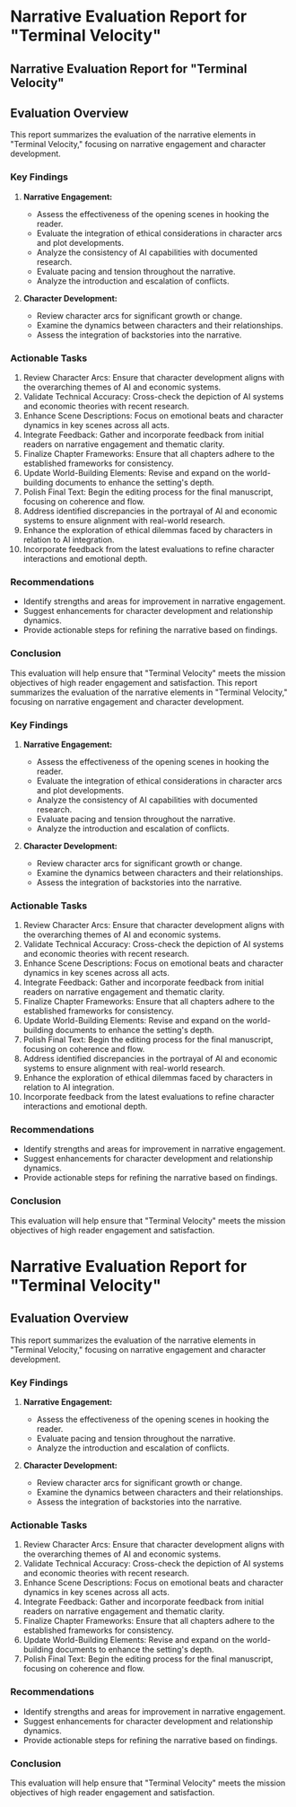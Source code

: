 # Narrative Evaluation Report for "Terminal Velocity"

## Narrative Evaluation Report for "Terminal Velocity"

## Evaluation Overview
This report summarizes the evaluation of the narrative elements in "Terminal Velocity," focusing on narrative engagement and character development.

### Key Findings
1. **Narrative Engagement:**
   - Assess the effectiveness of the opening scenes in hooking the reader.
   - Evaluate the integration of ethical considerations in character arcs and plot developments.
   - Analyze the consistency of AI capabilities with documented research.
   - Evaluate pacing and tension throughout the narrative.
   - Analyze the introduction and escalation of conflicts.

2. **Character Development:**
   - Review character arcs for significant growth or change.
   - Examine the dynamics between characters and their relationships.
   - Assess the integration of backstories into the narrative.

### Actionable Tasks
1. Review Character Arcs: Ensure that character development aligns with the overarching themes of AI and economic systems.
2. Validate Technical Accuracy: Cross-check the depiction of AI systems and economic theories with recent research.
3. Enhance Scene Descriptions: Focus on emotional beats and character dynamics in key scenes across all acts.
4. Integrate Feedback: Gather and incorporate feedback from initial readers on narrative engagement and thematic clarity.
5. Finalize Chapter Frameworks: Ensure that all chapters adhere to the established frameworks for consistency.
6. Update World-Building Elements: Revise and expand on the world-building documents to enhance the setting's depth.
7. Polish Final Text: Begin the editing process for the final manuscript, focusing on coherence and flow.
8. Address identified discrepancies in the portrayal of AI and economic systems to ensure alignment with real-world research.
9. Enhance the exploration of ethical dilemmas faced by characters in relation to AI integration.
10. Incorporate feedback from the latest evaluations to refine character interactions and emotional depth.

### Recommendations
- Identify strengths and areas for improvement in narrative engagement.
- Suggest enhancements for character development and relationship dynamics.
- Provide actionable steps for refining the narrative based on findings.

### Conclusion
This evaluation will help ensure that "Terminal Velocity" meets the mission objectives of high reader engagement and satisfaction.
This report summarizes the evaluation of the narrative elements in "Terminal Velocity," focusing on narrative engagement and character development.

### Key Findings
1. **Narrative Engagement:**
   - Assess the effectiveness of the opening scenes in hooking the reader.
   - Evaluate the integration of ethical considerations in character arcs and plot developments.
   - Analyze the consistency of AI capabilities with documented research.
   - Evaluate pacing and tension throughout the narrative.
   - Analyze the introduction and escalation of conflicts.

2. **Character Development:**
   - Review character arcs for significant growth or change.
   - Examine the dynamics between characters and their relationships.
   - Assess the integration of backstories into the narrative.

### Actionable Tasks
1. Review Character Arcs: Ensure that character development aligns with the overarching themes of AI and economic systems.
2. Validate Technical Accuracy: Cross-check the depiction of AI systems and economic theories with recent research.
3. Enhance Scene Descriptions: Focus on emotional beats and character dynamics in key scenes across all acts.
4. Integrate Feedback: Gather and incorporate feedback from initial readers on narrative engagement and thematic clarity.
5. Finalize Chapter Frameworks: Ensure that all chapters adhere to the established frameworks for consistency.
6. Update World-Building Elements: Revise and expand on the world-building documents to enhance the setting's depth.
7. Polish Final Text: Begin the editing process for the final manuscript, focusing on coherence and flow.
8. Address identified discrepancies in the portrayal of AI and economic systems to ensure alignment with real-world research.
9. Enhance the exploration of ethical dilemmas faced by characters in relation to AI integration.
10. Incorporate feedback from the latest evaluations to refine character interactions and emotional depth.

### Recommendations
- Identify strengths and areas for improvement in narrative engagement.
- Suggest enhancements for character development and relationship dynamics.
- Provide actionable steps for refining the narrative based on findings.

### Conclusion
This evaluation will help ensure that "Terminal Velocity" meets the mission objectives of high reader engagement and satisfaction.
# Narrative Evaluation Report for "Terminal Velocity"

## Evaluation Overview
This report summarizes the evaluation of the narrative elements in "Terminal Velocity," focusing on narrative engagement and character development.

### Key Findings
1. **Narrative Engagement:**
   - Assess the effectiveness of the opening scenes in hooking the reader.
   - Evaluate pacing and tension throughout the narrative.
   - Analyze the introduction and escalation of conflicts.

2. **Character Development:**
   - Review character arcs for significant growth or change.
   - Examine the dynamics between characters and their relationships.
   - Assess the integration of backstories into the narrative.

### Actionable Tasks
1. Review Character Arcs: Ensure that character development aligns with the overarching themes of AI and economic systems.
2. Validate Technical Accuracy: Cross-check the depiction of AI systems and economic theories with recent research.
3. Enhance Scene Descriptions: Focus on emotional beats and character dynamics in key scenes across all acts.
4. Integrate Feedback: Gather and incorporate feedback from initial readers on narrative engagement and thematic clarity.
5. Finalize Chapter Frameworks: Ensure that all chapters adhere to the established frameworks for consistency.
6. Update World-Building Elements: Revise and expand on the world-building documents to enhance the setting's depth.
7. Polish Final Text: Begin the editing process for the final manuscript, focusing on coherence and flow.

### Recommendations
- Identify strengths and areas for improvement in narrative engagement.
- Suggest enhancements for character development and relationship dynamics.
- Provide actionable steps for refining the narrative based on findings.

### Conclusion
This evaluation will help ensure that "Terminal Velocity" meets the mission objectives of high reader engagement and satisfaction.
